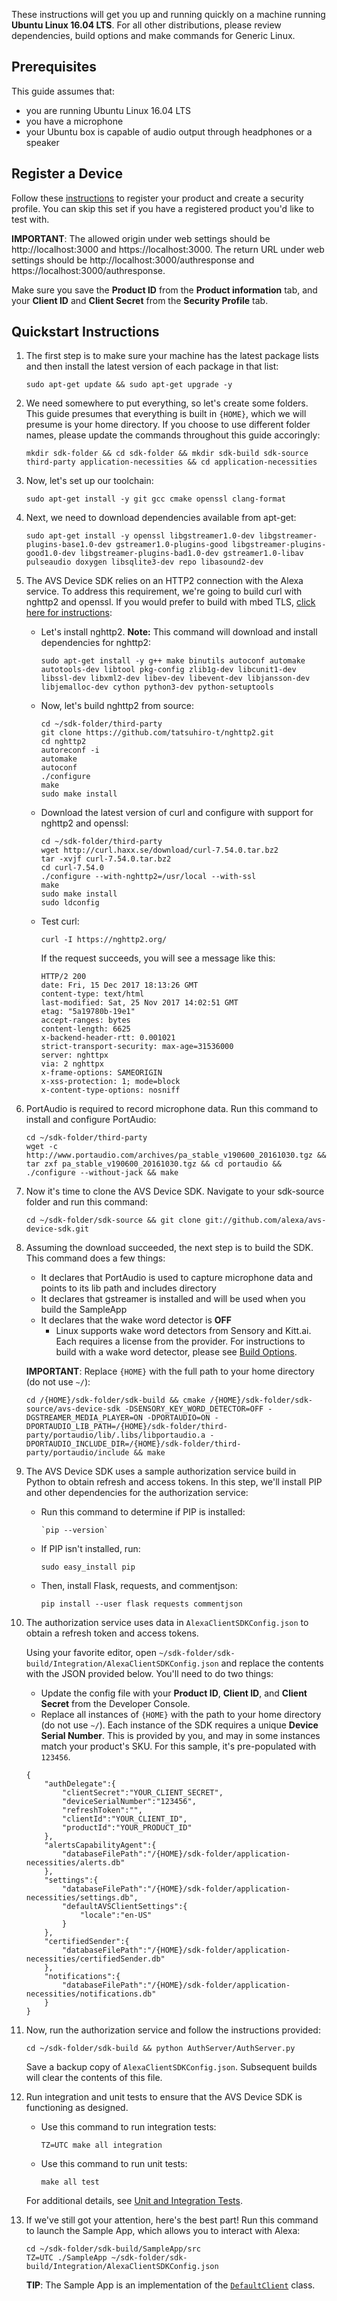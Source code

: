 
These instructions will get you up and running quickly on a machine running **Ubuntu Linux 16.04 LTS**. For all other distributions, please review dependencies, build options and make commands for Generic Linux.  

## Prerequisites  
This guide assumes that:

* you are running Ubuntu Linux 16.04 LTS  
* you have a microphone
* your Ubuntu box is capable of audio output through headphones or a speaker  

## Register a Device
Follow these [instructions](https://github.com/alexa/alexa-avs-sample-app/wiki/Create-Security-Profile) to register your product and create a security profile. You can skip this set if you have a registered product you'd like to test with.

**IMPORTANT**: The allowed origin under web settings should be http://localhost:3000 and https://localhost:3000. The return URL under web settings should be http://localhost:3000/authresponse and https://localhost:3000/authresponse.

Make sure you save the **Product ID** from the **Product information** tab, and your **Client ID** and **Client Secret** from the **Security Profile** tab.

## Quickstart Instructions

1. The first step is to make sure your machine has the latest package lists and then install the latest version of each package in that list:
   ```
   sudo apt-get update && sudo apt-get upgrade -y
   ```
2. We need somewhere to put everything, so let's create some folders. This guide presumes that everything is built in `{HOME}`, which we will presume is your home directory. If you choose to use different folder names, please update the commands throughout this guide accoringly:
   ```
   mkdir sdk-folder && cd sdk-folder && mkdir sdk-build sdk-source third-party application-necessities && cd application-necessities
   ```  
3. Now, let's set up our toolchain:  
   ```
   sudo apt-get install -y git gcc cmake openssl clang-format
   ```
4. Next, we need to download dependencies available from apt-get:
   ```
   sudo apt-get install -y openssl libgstreamer1.0-dev libgstreamer-plugins-base1.0-dev gstreamer1.0-plugins-good libgstreamer-plugins-good1.0-dev libgstreamer-plugins-bad1.0-dev gstreamer1.0-libav pulseaudio doxygen libsqlite3-dev repo libasound2-dev
   ```  
5. The AVS Device SDK relies on an HTTP2 connection with the Alexa service. To address this requirement, we're going to build curl with nghttp2 and openssl. If you would prefer to build with mbed TLS, [click here for instructions](https://github.com/alexa/avs-device-sdk/wiki/Build-libcurl-with-mbed-TLS-and-nghttp2):
   * Let's install nghttp2. **Note:** This command will download and install dependencies for nghttp2:  
     ```
     sudo apt-get install -y g++ make binutils autoconf automake autotools-dev libtool pkg-config zlib1g-dev libcunit1-dev libssl-dev libxml2-dev libev-dev libevent-dev libjansson-dev libjemalloc-dev cython python3-dev python-setuptools  
     ```
   * Now, let's build nghttp2 from source:
     ```
     cd ~/sdk-folder/third-party
     git clone https://github.com/tatsuhiro-t/nghttp2.git
     cd nghttp2
     autoreconf -i
     automake
     autoconf
     ./configure
     make
     sudo make install
     ```
   * Download the latest version of curl and configure with support for nghttp2 and openssl:
     ```
     cd ~/sdk-folder/third-party
     wget http://curl.haxx.se/download/curl-7.54.0.tar.bz2
     tar -xvjf curl-7.54.0.tar.bz2
     cd curl-7.54.0
     ./configure --with-nghttp2=/usr/local --with-ssl
     make
     sudo make install
     sudo ldconfig     
     ```

   * Test curl:
     ```
     curl -I https://nghttp2.org/
     ```
     If the request succeeds, you will see a message like this:  
     ```
     HTTP/2 200
     date: Fri, 15 Dec 2017 18:13:26 GMT
     content-type: text/html
     last-modified: Sat, 25 Nov 2017 14:02:51 GMT
     etag: "5a19780b-19e1"
     accept-ranges: bytes
     content-length: 6625
     x-backend-header-rtt: 0.001021
     strict-transport-security: max-age=31536000
     server: nghttpx
     via: 2 nghttpx
     x-frame-options: SAMEORIGIN
     x-xss-protection: 1; mode=block
     x-content-type-options: nosniff
     ```
6. PortAudio is required to record microphone data. Run this command to install and configure PortAudio:  
   ```
   cd ~/sdk-folder/third-party
   wget -c http://www.portaudio.com/archives/pa_stable_v190600_20161030.tgz && tar zxf pa_stable_v190600_20161030.tgz && cd portaudio && ./configure --without-jack && make  
   ```
7. Now it's time to clone the AVS Device SDK. Navigate to your sdk-source folder and run this command:  
   ```
   cd ~/sdk-folder/sdk-source && git clone git://github.com/alexa/avs-device-sdk.git
   ```
8. Assuming the download succeeded, the next step is to build the SDK. This command does a few things:  
   * It declares that PortAudio is used to capture microphone data and points to its lib path and includes directory
   * It declares that gstreamer is installed and will be used when you build the SampleApp
   * It declares that the wake word detector is **OFF**  
     * Linux supports wake word detectors from Sensory and Kitt.ai. Each requires a license from the provider. For instructions to build with a wake word detector, please see [Build Options](https://github.com/alexa/avs-device-sdk/wiki/Build-Options).  

   **IMPORTANT**: Replace `{HOME}` with the full path to your home directory (do not use `~/`):  
   ```
   cd /{HOME}/sdk-folder/sdk-build && cmake /{HOME}/sdk-folder/sdk-source/avs-device-sdk -DSENSORY_KEY_WORD_DETECTOR=OFF -DGSTREAMER_MEDIA_PLAYER=ON -DPORTAUDIO=ON -DPORTAUDIO_LIB_PATH=/{HOME}/sdk-folder/third-party/portaudio/lib/.libs/libportaudio.a -DPORTAUDIO_INCLUDE_DIR=/{HOME}/sdk-folder/third-party/portaudio/include && make
   ```   
9. The AVS Device SDK uses a sample authorization service build in Python to obtain refresh and access tokens. In this step, we'll install PIP and other dependencies for the authorization service:  
   * Run this command to determine if PIP is installed:  
      ```
      `pip --version`
      ```
   * If PIP isn't installed, run:   
      ```
      sudo easy_install pip
      ```
   * Then, install Flask, requests, and commentjson:
      ```
      pip install --user flask requests commentjson
      ```
10. The authorization service uses data in `AlexaClientSDKConfig.json` to obtain a refresh token and access tokens.  

    Using your favorite editor, open `~/sdk-folder/sdk-build/Integration/AlexaClientSDKConfig.json` and replace the contents with the JSON provided below. You'll need to do two things:
      * Update the config file with your **Product ID**, **Client ID**, and **Client Secret** from the Developer Console.
      * Replace all instances of `{HOME}` with the path to your home directory (do not use `~/`).
    Each instance of the SDK requires a unique **Device Serial Number**. This is provided by you, and may in some instances match your product's SKU. For this sample, it's pre-populated with `123456`.  
    ```
    {
        "authDelegate":{
            "clientSecret":"YOUR_CLIENT_SECRET",
            "deviceSerialNumber":"123456",
            "refreshToken":"",
            "clientId":"YOUR_CLIENT_ID",
            "productId":"YOUR_PRODUCT_ID"
        },
        "alertsCapabilityAgent":{
            "databaseFilePath":"/{HOME}/sdk-folder/application-necessities/alerts.db"
        },
        "settings":{
            "databaseFilePath":"/{HOME}/sdk-folder/application-necessities/settings.db",
            "defaultAVSClientSettings":{
                "locale":"en-US"
            }
        },
        "certifiedSender":{
            "databaseFilePath":"/{HOME}/sdk-folder/application-necessities/certifiedSender.db"
        },
        "notifications":{
            "databaseFilePath":"/{HOME}/sdk-folder/application-necessities/notifications.db"
        }
    }
    ```

11. Now, run the authorization service and follow the instructions provided:
    ```
    cd ~/sdk-folder/sdk-build && python AuthServer/AuthServer.py
    ```  

    Save a backup copy of `AlexaClientSDKConfig.json`. Subsequent builds will clear the contents of this file.

12. Run integration and unit tests to ensure that the AVS Device SDK is functioning as designed.
    * Use this command to run integration tests:
       ```
       TZ=UTC make all integration
       ```
    * Use this command to run unit tests:  
       ```
       make all test
       ```
    For additional details, see [Unit and Integration Tests](https://github.com/alexa/avs-device-sdk/wiki/Unit-and-Integration-Tests).  

13. If we've still got your attention, here's the best part! Run this command to launch the Sample App, which allows you to interact with Alexa:  
    ```
    cd ~/sdk-folder/sdk-build/SampleApp/src
    TZ=UTC ./SampleApp ~/sdk-folder/sdk-build/Integration/AlexaClientSDKConfig.json
    ```
    **TIP**: The Sample App is an implementation of the [`DefaultClient`](https://github.com/alexa/avs-device-sdk/blob/1b712a1e978dc3fc6b5f4d31d95e6b3741e47f2a/ApplicationUtilities/DefaultClient/src/DefaultClient.cpp) class.  
